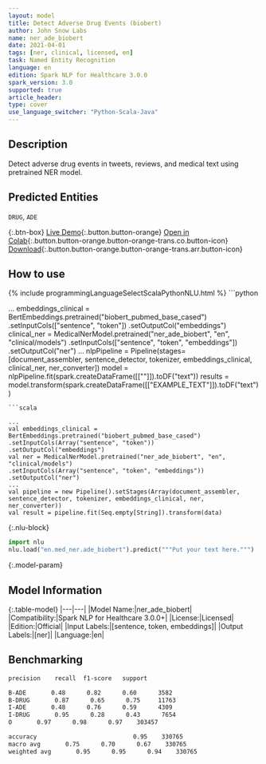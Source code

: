 ```yaml
---
layout: model
title: Detect Adverse Drug Events (biobert)
author: John Snow Labs
name: ner_ade_biobert
date: 2021-04-01
tags: [ner, clinical, licensed, en]
task: Named Entity Recognition
language: en
edition: Spark NLP for Healthcare 3.0.0
spark_version: 3.0
supported: true
article_header:
type: cover
use_language_switcher: "Python-Scala-Java"
---
```


## Description

Detect adverse drug events in tweets, reviews, and medical text using pretrained NER model.

## Predicted Entities

`DRUG`, `ADE`

{:.btn-box}
[Live Demo](https://demo.johnsnowlabs.com/healthcare/PP_ADE/){:.button.button-orange}
[Open in Colab](https://colab.research.google.com/github/JohnSnowLabs/spark-nlp-workshop/blob/master/tutorials/Certification_Trainings/Healthcare/1.Clinical_Named_Entity_Recognition_Model.ipynb){:.button.button-orange.button-orange-trans.co.button-icon}
[Download](https://s3.amazonaws.com/auxdata.johnsnowlabs.com/clinical/models/ner_ade_biobert_en_3.0.0_3.0_1617260850526.zip){:.button.button-orange.button-orange-trans.arr.button-icon}

## How to use



<div class="tabs-box" markdown="1">
{% include programmingLanguageSelectScalaPythonNLU.html %}
```python

...
embeddings_clinical = BertEmbeddings.pretrained("biobert_pubmed_base_cased")  .setInputCols(["sentence", "token"])  .setOutputCol("embeddings")
clinical_ner = MedicalNerModel.pretrained("ner_ade_biobert", "en", "clinical/models")   .setInputCols(["sentence", "token", "embeddings"])   .setOutputCol("ner")
...
nlpPipeline = Pipeline(stages=[document_assembler, sentence_detector, tokenizer, embeddings_clinical, clinical_ner, ner_converter])
model = nlpPipeline.fit(spark.createDataFrame([[""]]).toDF("text"))
results = model.transform(spark.createDataFrame([["EXAMPLE_TEXT"]]).toDF("text"))
```
```scala

...
val embeddings_clinical = BertEmbeddings.pretrained("biobert_pubmed_base_cased")
.setInputCols(Array("sentence", "token"))
.setOutputCol("embeddings")
val ner = MedicalNerModel.pretrained("ner_ade_biobert", "en", "clinical/models")
.setInputCols(Array("sentence", "token", "embeddings"))
.setOutputCol("ner")
...
val pipeline = new Pipeline().setStages(Array(document_assembler, sentence_detector, tokenizer, embeddings_clinical, ner, ner_converter))
val result = pipeline.fit(Seq.empty[String]).transform(data)
```


{:.nlu-block}
```python
import nlu
nlu.load("en.med_ner.ade_biobert").predict("""Put your text here.""")
```

</div>

{:.model-param}
## Model Information

{:.table-model}
|---|---|
|Model Name:|ner_ade_biobert|
|Compatibility:|Spark NLP for Healthcare 3.0.0+|
|License:|Licensed|
|Edition:|Official|
|Input Labels:|[sentence, token, embeddings]|
|Output Labels:|[ner]|
|Language:|en|


## Benchmarking

```bash
precision    recall  f1-score   support

B-ADE       0.48      0.82      0.60      3582
B-DRUG       0.87      0.65      0.75     11763
I-ADE       0.48      0.76      0.59      4309
I-DRUG       0.95      0.28      0.43      7654
O       0.97      0.98      0.97    303457

accuracy                           0.95    330765
macro avg       0.75      0.70      0.67    330765
weighted avg       0.95      0.95      0.94    330765
```